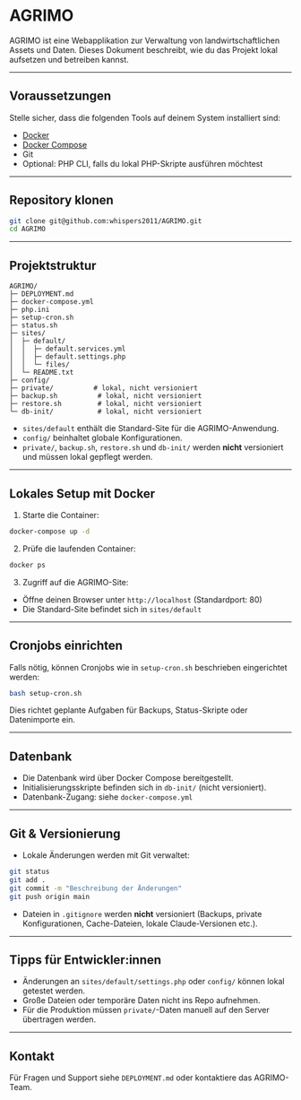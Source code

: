 # AGRIMO

AGRIMO ist eine Webapplikation zur Verwaltung von landwirtschaftlichen Assets und Daten. Dieses Dokument beschreibt, wie du das Projekt lokal aufsetzen und betreiben kannst.

---

## Voraussetzungen

Stelle sicher, dass die folgenden Tools auf deinem System installiert sind:

- [Docker](https://docs.docker.com/get-docker/)
- [Docker Compose](https://docs.docker.com/compose/install/)
- Git
- Optional: PHP CLI, falls du lokal PHP-Skripte ausführen möchtest

---

## Repository klonen

```bash
git clone git@github.com:whispers2011/AGRIMO.git
cd AGRIMO
```

---

## Projektstruktur

```
AGRIMO/
├─ DEPLOYMENT.md
├─ docker-compose.yml
├─ php.ini
├─ setup-cron.sh
├─ status.sh
├─ sites/
│  ├─ default/
│  │  ├─ default.services.yml
│  │  ├─ default.settings.php
│  │  └─ files/
│  └─ README.txt
├─ config/
├─ private/          # lokal, nicht versioniert
├─ backup.sh          # lokal, nicht versioniert
├─ restore.sh         # lokal, nicht versioniert
└─ db-init/           # lokal, nicht versioniert
```

- `sites/default` enthält die Standard-Site für die AGRIMO-Anwendung.
- `config/` beinhaltet globale Konfigurationen.
- `private/`, `backup.sh`, `restore.sh` und `db-init/` werden **nicht** versioniert und müssen lokal gepflegt werden.

---

## Lokales Setup mit Docker

1. Starte die Container:

```bash
docker-compose up -d
```

2. Prüfe die laufenden Container:

```bash
docker ps
```

3. Zugriff auf die AGRIMO-Site:

- Öffne deinen Browser unter `http://localhost` (Standardport: 80)
- Die Standard-Site befindet sich in `sites/default`

---

## Cronjobs einrichten

Falls nötig, können Cronjobs wie in `setup-cron.sh` beschrieben eingerichtet werden:

```bash
bash setup-cron.sh
```

Dies richtet geplante Aufgaben für Backups, Status-Skripte oder Datenimporte ein.

---

## Datenbank

- Die Datenbank wird über Docker Compose bereitgestellt.
- Initialisierungsskripte befinden sich in `db-init/` (nicht versioniert).
- Datenbank-Zugang: siehe `docker-compose.yml`

---

## Git & Versionierung

- Lokale Änderungen werden mit Git verwaltet:

```bash
git status
git add .
git commit -m "Beschreibung der Änderungen"
git push origin main
```

- Dateien in `.gitignore` werden **nicht** versioniert (Backups, private Konfigurationen, Cache-Dateien, lokale Claude-Versionen etc.).

---

## Tipps für Entwickler:innen

- Änderungen an `sites/default/settings.php` oder `config/` können lokal getestet werden.
- Große Dateien oder temporäre Daten nicht ins Repo aufnehmen.
- Für die Produktion müssen `private/`-Daten manuell auf den Server übertragen werden.

---

## Kontakt

Für Fragen und Support siehe `DEPLOYMENT.md` oder kontaktiere das AGRIMO-Team.

